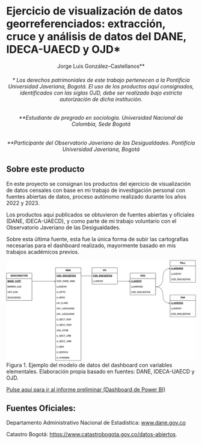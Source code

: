 # Ejercicio de visualización de datos georreferenciados: extracción, cruce y análisis de datos del DANE, IDECA-UAECD y OJD*

<p align="center">
Jorge Luis González–Castellanos**

<h6><p align="center">* Los derechos patrimoniales de este trabajo pertenecen a la Pontificia Universidad Javeriana, Bogotá. El uso de los productos aquí consignados, identificados con las siglas OJD, debe ser realizado bajo estricta autorización de dicha institución.
</p></h6>

<h6><p align="center">
**Estudiante de pregrado en sociología. Universidad Nacional de Colombia, Sede Bogotá
</p></h6>

<h6><p align="center">
**Participante del Observatorio Javeriano de las Desigualdades. Pontificia Universidad Javeriana, Bogotá
</p></h6>

## Sobre este producto 

En este proyecto se consignan los productos del ejercicio de visualización de datos censales con base en mi trabajo de investigación personal con fuentes abiertas de datos, proceso autónomo realizado durante los años 2022 y 2023. 

Los productos aqui publicados se obtuvieron de fuentes abiertas y oficiales (DANE, IDECA-UAECD), y como parte de mi trabajo voluntario con el Observatorio Javeriano de las Desigualdades. 

Sobre esta última fuente, esta fue la única forma de subir las cartografías necesarias para el dashboard realizado, mayormente basado en mis trabajos académicos previos.

![Alt text](sources/pics/datamodel.png)
Figura 1. Ejemplo del modelo de datos del dashboard con variables elementales. Elaboración propia basado en fuentes: DANE, IDECA-UAECD y OJD.

[Pulse aquí para ir al informe preliminar (Dashboard de Power BI)](https://app.powerbi.com/view?r=eyJrIjoiYjJjODVhYjYtOTNlNi00MDQzLTlhY2QtZDI1N2VkZjk3ZjFmIiwidCI6IjU3N2ZjMWQ4LTA5MjItNDU4ZS04N2JmLWVjNGY0NTVlYjYwMCIsImMiOjR9&pageName=8e7c7264545ce0d79024&navContentPaneEnabled=false)


## Fuentes Oficiales: 

Departamento Administrativo Nacional de Estadística: www.dane.gov.co

Catastro Bogotá: https://www.catastrobogota.gov.co/datos-abiertos.
